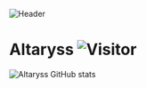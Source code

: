 ![Header](https://i.imgur.com/2fivwBI.png)
# Altaryss ![Visitor](https://visitor-badge.glitch.me/badge?page_id=Altaryss.altaryss)

![Altaryss GitHub stats](https://github-readme-stats.vercel.app/api?username=altaryss&show_icons=true&theme=radical)
